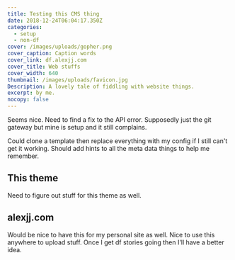 ```yaml
---
title: Testing this CMS thing
date: 2018-12-24T06:04:17.350Z
categories:
  - setup
  - non-df
cover: /images/uploads/gopher.png
cover_caption: Caption words
cover_link: df.alexjj.com
cover_title: Web stuffs
cover_width: 640
thumbnail: /images/uploads/favicon.jpg
Description: A lovely tale of fiddling with website things.
excerpt: by me.
nocopy: false
---
```

Seems nice. Need to find a fix to the API error. Supposedly just the git gateway but mine is setup and it still complains.

Could clone a template then replace everything with my config if I still can't get it working. Should add hints to all the meta data things to help me remember.

## This theme

Need to figure out stuff for this theme as well.

## alexjj.com

Would be nice to have this for my personal site as well. Nice to use this anywhere to upload stuff. Once I get df stories going then I'll have a better idea.
